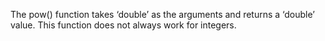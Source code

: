 The pow() function takes ‘double’ as the arguments and returns a ‘double’ value. This function does not always work for integers.